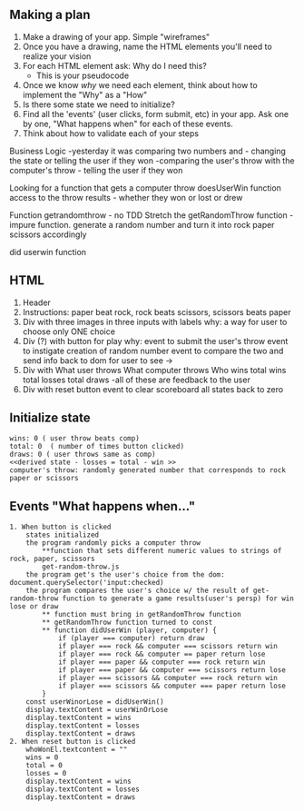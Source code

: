 ## Making a plan
1) Make a drawing of your app. Simple "wireframes"
2) Once you have a drawing, name the HTML elements you'll need to realize your vision
3) For each HTML element ask: Why do I need this?
    - This is your pseudocode
4) Once we know _why_ we need each element, think about how to implement the "Why" as a "How"
5) Is there some state we need to initialize?
6) Find all the 'events' (user clicks, form submit, etc) in your app. Ask one by one, "What happens when" for each of these events.
7) Think about how to validate each of your steps

Business Logic
-yesterday it was comparing two numbers and 
    - changing the state or telling the user if they won
-comparing the user's throw with the computer's throw
    - telling the user if they won

Looking for a function that gets a computer throw
doesUserWin function
access to the throw results - whether they won or lost or drew

Function getrandomthrow - no TDD
Stretch the  getRandomThrow function - impure function. generate a random number and turn it into rock paper scissors accordingly

did userwin function


## HTML

1. Header
2. Instructions: paper beat rock, rock beats scissors, scissors beats paper 
2. Div with three images in three inputs with labels
    why: a way for user to choose only ONE choice
2. Div (?) with button for play
    why: event to submit the user's throw
         event to instigate creation of random number
         event to compare the two and send info back to dom for user to see ->
3. Div with 
    What user throws
    What computer throws
    Who wins
    total wins
    total losses 
    total draws
        -all of these are feedback to the user
4. Div with reset button
    event to clear scoreboard
    all states back to zero

## Initialize state
    wins: 0 ( user throw beats comp)
    total: 0  ( number of times button clicked)
    draws: 0 ( user throws same as comp)
    <<derived state - losses = total - win >>
    computer's throw: randomly generated number that corresponds to rock paper or scissors

## Events "What happens when..."
    1. When button is clicked 
        states initialized
        the program randomly picks a computer throw 
            **function that sets different numeric values to strings of rock, paper, scissors
            get-random-throw.js
        the program get's the user's choice from the dom: document.querySelector('input:checked)
        the program compares the user's choice w/ the result of get-random-throw function to generate a game results(user's persp) for win lose or draw
            ** function must bring in getRandomThrow function
            ** getRandomThrow function turned to const
            ** function didUserWin (player, computer) {
                if (player === computer) return draw
                if player === rock && computer === scissors return win
                if player === rock && computer == paper return lose
                if player === paper && computer === rock return win
                if player === paper && computer === scissors return lose
                if player === scissors && computer === rock return win
                if player === scissors && computer === paper return lose
            }
        const userWinorLose = didUserWin()
        display.textContent = userWinOrLose
        display.textContent = wins
        display.textContent = losses
        display.textContent = draws
    2. When reset button is clicked
        whoWonEl.textcontent = ""
        wins = 0
        total = 0
        losses = 0
        display.textContent = wins 
        display.textContent = losses
        display.textContent = draws 

    
<!--  -->